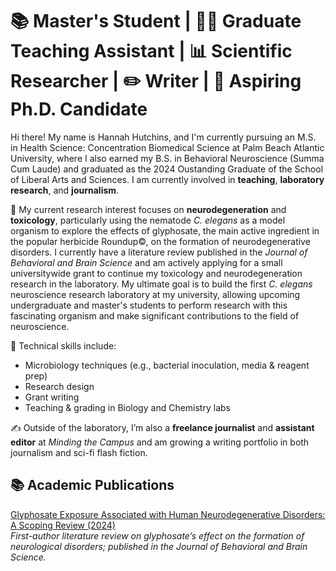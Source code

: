 #  📚 Master's Student | 👩‍🔬 Graduate Teaching Assistant | 📊 Scientific Researcher | ✏️ Writer | 🥼 Aspiring Ph.D. Candidate

Hi there! My name is Hannah Hutchins, and I'm currently pursuing an M.S. in Health Science: Concentration Biomedical Science at Palm Beach Atlantic University, where I also earned my B.S. in Behavioral Neuroscience (Summa Cum Laude) and graduated as the 2024 Oustanding Graduate of the School of Liberal Arts and Sciences. I am currently involved in **teaching**, **laboratory research**, and **journalism**.

🔬 My current research interest focuses on **neurodegeneration** and **toxicology**, particularly using the nematode *C. elegans* as a model organism to explore the effects of glyphosate, the main active ingredient in the popular herbicide Roundup©, on the formation of neurodegenerative disorders. I currently have a literature review published in the *Journal of Behavioral and Brain Science* and am actively applying for a small universitywide grant to continue my toxicology and neurodegeneration research in the laboratory. My ultimate goal is to build the first *C. elegans* neuroscience research laboratory at my university, allowing upcoming undergraduate and master's students to perform research with this fascinating organism and make significant contributions to the field of neuroscience.

🧪 Technical skills include:  
- Microbiology techniques (e.g., bacterial inoculation, media & reagent prep)  
- Research design
- Grant writing  
- Teaching & grading in Biology and Chemistry labs  

✍️ Outside of the laboratory, I’m also a **freelance journalist** and **assistant editor** at *Minding the Campus* and am growing a writing portfolio in both journalism and sci-fi flash fiction.

## 📚 Academic Publications

[ Glyphosate Exposure Associated with Human Neurodegenerative Disorders: A Scoping Review (2024)](publications/glyphosate-summary.md)  
*First-author literature review on glyphosate’s effect on the formation of neurological disorders; published in the Journal of Behavioral and Brain Science.*


<!--
**HHneurolab/HHneurolab** is a ✨ _special_ ✨ repository because its `README.md` (this file) appears on your GitHub profile.

Here are some ideas to get you started:

- 🔭 I’m currently working on ...
- 🌱 I’m currently learning ...
- 👯 I’m looking to collaborate on ...
- 🤔 I’m looking for help with ...
- 💬 Ask me about ...
- 📫 How to reach me: ...
- 😄 Pronouns: ...
- ⚡ Fun fact: ...
-->
